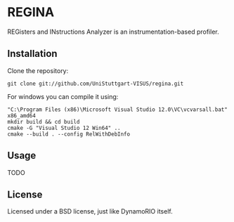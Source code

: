 # REGINA

REGisters and INstructions Analyzer is an instrumentation-based profiler.

## Installation

Clone the repository:

```
git clone git://github.com/UniStuttgart-VISUS/regina.git
```

For windows you can compile it using:

```
"C:\Program Files (x86)\Microsoft Visual Studio 12.0\VC\vcvarsall.bat" x86_amd64
mkdir build && cd build
cmake -G "Visual Studio 12 Win64" ..
cmake --build . --config RelWithDebInfo
```

## Usage

TODO

## License

Licensed under a BSD license, just like DynamoRIO itself.
